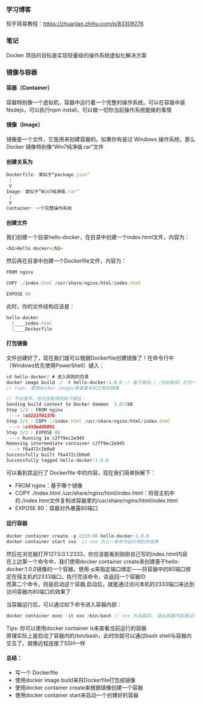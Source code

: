  ### 学习博客
 知乎简易教程：https://zhuanlan.zhihu.com/p/83309276    
### 笔记
Docker 项目的目标是实现轻量级的操作系统虚拟化解决方案
### 镜像与容器
#### 容器（Container）
容器特别像一个虚拟机，容器中运行着一个完整的操作系统。可以在容器中装 Nodejs，可以执行npm install，可以做一切你当前操作系统能做的事情
#### 镜像（Image）
镜像是一个文件，它是用来创建容器的。如果你有装过 Windows 操作系统，那么 Docker 镜像特别像“Win7纯净版.rar”文件
#### 创建关系为
```js
Dockerfile: 类似于“package.json”
 |
 V
Image: 类似于“Win7纯净版.rar”
 |
 V
Container: 一个完整操作系统
```
#### 创建文件
我们创建一个目录hello-docker，在目录中创建一个index.html文件，内容为：
```html
<h1>Hello docker</h1>
```
然后再在目录中创建一个Dockerfile文件，内容为：

```js
FROM nginx

COPY ./index.html /usr/share/nginx/html/index.html

EXPOSE 80
```
此时，你的文件结构应该是：
```js
hello-docker
  |____index.html
  |____Dockerfile
```
#### 打包镜像
文件创建好了，现在我们就可以根据Dockerfile创建镜像了！在命令行中（Windows优先使用PowerShell）键入：
```js
cd hello-docker/ # 进入刚刚的目录
docker image build ./ -t hello-docker:1.0.0 // 基于路径./（当前路径）打包一个镜像，镜像的名字是hello-docker，版本号是1.0.0。该命令会自动寻找Dockerfile来打包出一个镜像
// tips: 使用docker images来查看本机已有的镜像   

// 不出意外，你应该能得到如下输出：
Sending build context to Docker daemon  3.072kB
Step 1/3 : FROM nginx
 ---> 5a3221f0137b
Step 2/3 : COPY ./index.html /usr/share/nginx/html/index.html
 ---> 1c433edd5891
Step 3/3 : EXPOSE 80
 ---> Running in c2ff9ec2e945
Removing intermediate container c2ff9ec2e945
 ---> f6a472c1b0a0
Successfully built f6a472c1b0a0
Successfully tagged hello-docker:1.0.0
```
可以看到其运行了 Dockerfile 中的内容，现在我们简单拆解下：   
- FROM nginx：基于哪个镜像   
- COPY ./index.html /usr/share/nginx/html/index.html：将宿主机中的./index.html文件复制进容器里的/usr/share/nginx/html/index.html 
- EXPOSE 80：容器对外暴露80端口  
  
#### 运行容器
```js
docker container create -p 2333:80 hello-docker:1.0.0
docker container start xxx  // xxx 为上一条命令运行得到的结果
```
然后在浏览器打开127.0.0.1:2333，你应该能看到刚刚自己写的index.html内容   
在上边第一个命令中，我们使用docker container create来创建基于hello-docker:1.0.0镜像的一个容器，使用-p来指定端口绑定——将容器中的80端口绑定在宿主机的2333端口。执行完该命令，会返回一个容器ID    
而第二个命令，则是启动这个容器,启动后，就能通过访问本机的2333端口来达到访问容器内80端口的效果了  

当容器运行后，可以通过如下命令进入容器内部：
```js
docker container exec -it xxx /bin/bash // xxx 为容器ID, 退出容器内容通过control + D
```
Tips: 你可以使用docker container ls来查看当前运行的容器     
原理实际上是启动了容器内的/bin/bash，此时你就可以通过bash shell与容器内交互了。就像远程连接了SSH一样

#### 总结：
- 写一个 Dockerfile
- 使用docker image build来将Dockerfile打包成镜像
- 使用docker container create来根据镜像创建一个容器
- 使用docker container start来启动一个创建好的容器



